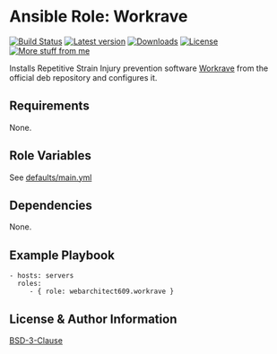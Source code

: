 Ansible Role: Workrave
=============================

[![Build Status](https://github.com/webarchitect609/ansible-role-workrave/workflows/build/badge.svg?branch=master)](https://github.com/webarchitect609/ansible-role-workrave/actions?query=workflow%3Abuild)
[![Latest version](https://img.shields.io/github/v/tag/webarchitect609/ansible-role-workrave?sort=semver)](https://github.com/webarchitect609/ansible-role-workrave/releases)
[![Downloads](https://img.shields.io/ansible/role/d/62331)](https://galaxy.ansible.com/webarchitect609/workrave)
[![License](https://img.shields.io/github/license/webarchitect609/ansible-role-workrave)](LICENSE.md)
[![More stuff from me](https://img.shields.io/badge/galaxy-webarchitect609-000)](https://galaxy.ansible.com/webarchitect609)

Installs Repetitive Strain Injury prevention software [Workrave](https://workrave.org) from the official deb repository
and configures it.

Requirements
------------

None.

Role Variables
--------------

See [defaults/main.yml](defaults/main.yml)

Dependencies
------------

None.

Example Playbook
----------------

    - hosts: servers
      roles:
         - { role: webarchitect609.workrave }

License & Author Information
----------------------------

[BSD-3-Clause](LICENSE.md)
